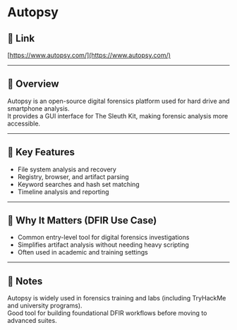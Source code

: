 # Autopsy

## 🔗 Link
[https://www.autopsy.com/](https://www.autopsy.com/)

---

## 📌 Overview
Autopsy is an open-source digital forensics platform used for hard drive and smartphone analysis.  
It provides a GUI interface for The Sleuth Kit, making forensic analysis more accessible.

---

## 🧰 Key Features
- File system analysis and recovery  
- Registry, browser, and artifact parsing  
- Keyword searches and hash set matching  
- Timeline analysis and reporting  

---

## 🎯 Why It Matters (DFIR Use Case)
- Common entry-level tool for digital forensics investigations  
- Simplifies artifact analysis without needing heavy scripting  
- Often used in academic and training settings  

---

## 📒 Notes
Autopsy is widely used in forensics training and labs (including TryHackMe and university programs).  
Good tool for building foundational DFIR workflows before moving to advanced suites.
